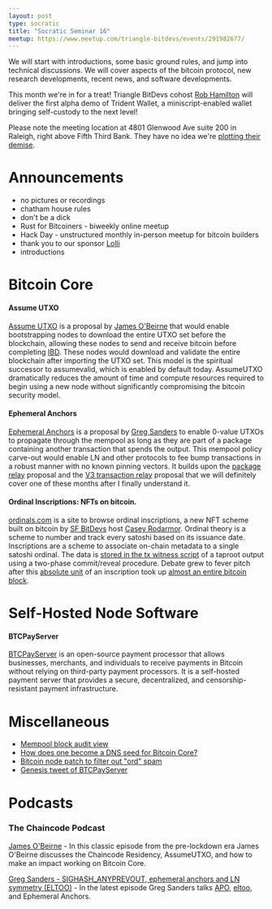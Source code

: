 ```yaml
---
layout: post
type: socratic
title: "Socratic Seminar 16"
meetup: https://www.meetup.com/triangle-bitdevs/events/291982677/
---
```


We will start with introductions, some basic ground rules, and jump into technical discussions. We will cover aspects of the bitcoin protocol, new research developments, recent news, and
software developments.

This month we're in for a treat! Triangle BitDevs cohost [Rob Hamilton](https://twitter.com/Rob1Ham) will deliver the first alpha demo of Trident Wallet, a miniscript-enabled wallet bringing self-custody to the next level!

Please note the meeting location at 4801 Glenwood Ave suite 200 in Raleigh, right above Fifth Third Bank. They have no idea we're [plotting their demise](https://upload.wikimedia.org/wikipedia/en/1/11/Disaster_Girl.jpg).

# Announcements

- no pictures or recordings
- chatham house rules
- don't be a dick
- Rust for Bitcoiners - biweekly online meetup
- Hack Day - unstructured monthly in-person meetup for bitcoin builders
- thank you to our sponsor [Lolli](https://preview.page.link/link.lolli.com/3T8iPrE5gPKVDc5i7)
- introductions


# Bitcoin Core

#### Assume UTXO
[Assume UTXO](https://github.com/jamesob/assumeutxo-docs/tree/2019-04-proposal/proposal) is a proposal by [James O'Beirne](https://twitter.com/jamesob) that would enable bootstrapping nodes to download the entire UTXO set before the blockchain, allowing these nodes to send and receive bitcoin before completing [IBD](https://river.com/learn/terms/i/initial-block-download-ibd/). These nodes would download and validate the entire blockchain after importing the UTXO set. This model is the spiritual successor to assumevalid, which is enabled by default today. AssumeUTXO dramatically reduces the amount of time and compute resources required to begin using a new node without significantly compromising the bitcoin security model.

#### Ephemeral Anchors
[Ephemeral Anchors](https://github.com/instagibbs/bips/blob/ephemeral_anchor/bip-ephemeralanchors.mediawiki) is a proposal by [Greg Sanders](https://twitter.com/theinstagibbs) to enable 0-value UTXOs to propagate through the mempool as long as they are part of a package containing another transaction that spends the output. This mempool policy carve-out would enable LN and other protocols to fee bump transactions in a robust manner with no known pinning vectors. It builds upon the [package relay](https://bitcoinops.org/en/topics/package-relay/) proposal and the [V3 transaction relay](https://bitcoinops.org/en/topics/version-3-transaction-relay/) proposal that we will definitely cover one of these months after I finally understand it.

#### Ordinal Inscriptions: NFTs on bitcoin.
[ordinals.com](https://ordinals.com) is a site to browse ordinal inscriptions, a new NFT scheme built on bitcoin by [SF BitDevs](https://sfbitcoindevs.org/) host [Casey Rodarmor](https://twitter.com/rodarmor). Ordinal theory is a scheme to number and track every satoshi based on its issuance date. Inscriptions are a scheme to associate on-chain metadata to a single satoshi ordinal. The data is [stored in the tx witness script](https://docs.ordinals.com/inscriptions.html) of a taproot output using a two-phase commit/reveal procedure. Debate grew to fever pitch after this [absolute unit](https://ordinals.com/inscription/0301e0480b374b32851a9462db29dc19fe830a7f7d7a88b81612b9d42099c0aei0) of an inscription took up [almost an entire bitcoin block](https://mempool.space/block/0000000000000000000515e202c8ae73c8155fc472422d7593af87aa74f2cf3d).

# Self-Hosted Node Software

#### BTCPayServer
[BTCPayServer](https://btcpayserver.org/) is an open-source payment processor that allows businesses, merchants, and individuals to receive payments in Bitcoin without relying on third-party payment processors. It is a self-hosted payment server that provides a secure, decentralized, and censorship-resistant payment infrastructure.


# Miscellaneous
- [Mempool block audit view](https://mempool.space/docs/faq#what-is-block-health)
- [How does one become a DNS seed for Bitcoin Core?](https://bitcoin.stackexchange.com/questions/116931/how-does-one-become-a-dns-seed-for-bitcoin-core)
- [Bitcoin node patch to filter out "ord" spam](https://gist.github.com/luke-jr/4c022839584020444915c84bdd825831)
- [Genesis tweet of BTCPayServer](https://twitter.com/NicolasDorier/status/898378514256207872)

# Podcasts

### The Chaincode Podcast
[James O'Beirne](https://podcast.chaincode.com/2020/02/12/james-obeirne-4.html) - In this classic episode from the pre-lockdown era James O'Beirne discusses the Chaincode Residency, AssumeUTXO, and how to make an impact working on Bitcoin Core.

[Greg Sanders - SIGHASH_ANYPREVOUT, ephemeral anchors and LN symmetry (ELTOO)](https://podcast.chaincode.com/2023/02/15/greg-sanders.html) - In the latest episode Greg Sanders talks [APO](https://bitcoinops.org/en/topics/sighash_anyprevout/), [eltoo](https://bitcoinops.org/en/topics/eltoo/), and Ephemeral Anchors.

